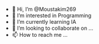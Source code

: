 - 👋 Hi, I’m @Moustakim269
- 👀 I’m interested in Programming
- 🌱 I’m currently learning IA
- 💞️ I’m looking to collaborate on ...
- 📫 How to reach me ...

<!---
Moustakim269/Moustakim269 is a ✨ special ✨ repository because its `README.md` (this file) appears on your GitHub profile.
You can click the Preview link to take a look at your changes.
--->
